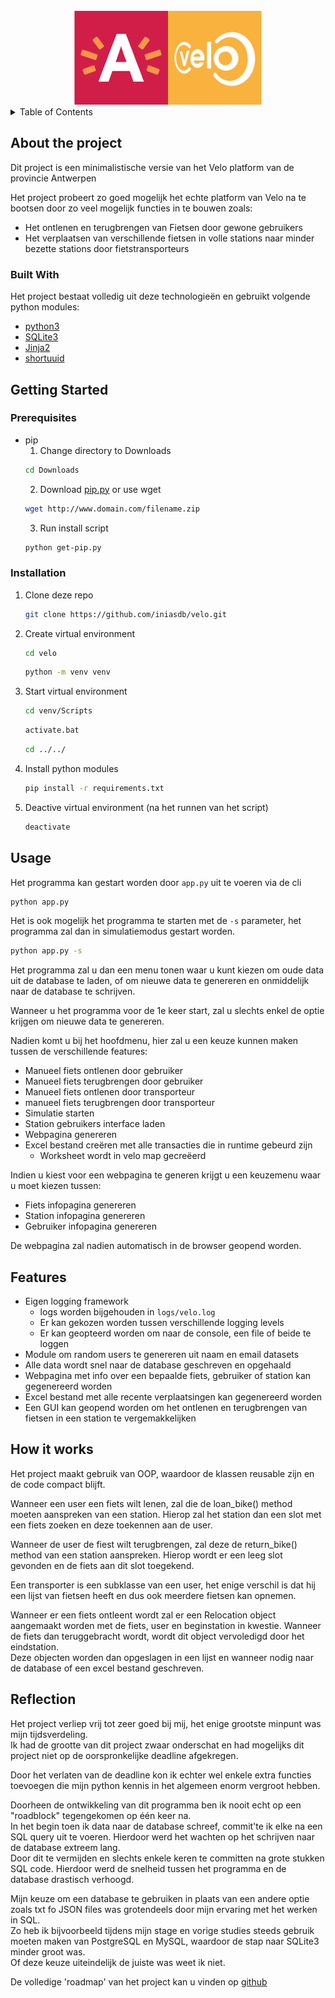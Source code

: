 <div id="top"></div>

<br />
<div align="center">
  <a href="https://www.velo-antwerpen.be/">
    <img src="./_site/images/velo.png" alt="Logo" width="300" height="150">
  </a>
</div>

<details>
  <summary>Table of Contents</summary>
  <ol>
    <li>
      <a href="#about-the-project">About The Project</a>
      <ul>
        <li><a href="#built-with">Built With</a></li>
      </ul>
    </li>
    <li>
      <a href="#getting-started">Getting Started</a>
      <ul>
        <li><a href="#prerequisites">Prerequisites</a></li>
        <li><a href="#installation">Installation</a></li>
      </ul>
    </li>
    <li><a href="#usage">Usage</a></li>
    <li><a href="#features">Features</a></li>
    <li><a href="#how-it-works">How it works</a></li>
    <li><a href="#reflection">Reflection</a></li>
  </ol>
</details>

## About the project

Dit project is een minimalistische versie van het Velo platform van de provincie Antwerpen

Het project probeert zo goed mogelijk het echte platform van Velo na te bootsen door zo veel mogelijk functies in te bouwen zoals:
* Het ontlenen en terugbrengen van Fietsen door gewone gebruikers
* Het verplaatsen van verschillende fietsen in volle stations naar minder bezette stations door fietstransporteurs

### Built With

Het project bestaat volledig uit deze technologieën en gebruikt volgende python modules:

* [python3](https://python.org/)
* [SQLite3](https://sqlite.org/)
* [Jinja2](https://jinja.palletsprojects.com/)
* [shortuuid](https://pypi.org/project/shortuuid/)

## Getting Started

### Prerequisites

* pip
  1. Change directory to Downloads
  ```sh
  cd Downloads
  ```
  2. Download <a href="https://bootstrap.pypa.io/get-pip.py">pip.py</a> or use wget
  ```sh
  wget http://www.domain.com/filename.zip
  ```
  3. Run install script
  ```sh
  python get-pip.py
  ```

### Installation

1. Clone deze repo
   ```sh
   git clone https://github.com/iniasdb/velo.git
   ```
2. Create virtual environment
   ```sh
   cd velo
   ```
   ```sh
   python -m venv venv
   ```
3. Start virtual environment
   ```sh
   cd venv/Scripts
   ```
   ```sh
   activate.bat
   ```
   ```sh
   cd ../../
   ```
4. Install python modules
   ```sh
   pip install -r requirements.txt
   ```
5. Deactive virtual environment (na het runnen van het script)
   ```sh
   deactivate
   ```

## Usage

Het programma kan gestart worden door `app.py` uit te voeren via de cli
   ```sh
   python app.py
   ```

Het is ook mogelijk het programma te starten met de `-s` parameter, het programma zal dan in simulatiemodus gestart worden.
   ```sh
   python app.py -s
   ```

Het programma zal u dan een menu tonen waar u kunt kiezen om oude data uit de database te laden, of om nieuwe data te genereren en onmiddelijk naar de database te schrijven.

Wanneer u het programma voor de 1e keer start, zal u slechts enkel de optie krijgen om nieuwe data te genereren.

Nadien komt u bij het hoofdmenu, hier zal u een keuze kunnen maken tussen de verschillende features:

* Manueel fiets ontlenen door gebruiker
* Manueel fiets terugbrengen door gebruiker
* Manueel fiets ontlenen door transporteur
* manueel fiets terugbrengen door transporteur
* Simulatie starten
* Station gebruikers interface laden
* Webpagina genereren
* Excel bestand creëren met alle transacties die in runtime gebeurd zijn
  * Worksheet wordt in velo map gecreëerd

Indien u kiest voor een webpagina te generen krijgt u een keuzemenu waar u moet kiezen tussen:

* Fiets infopagina genereren
* Station infopagina genereren
* Gebruiker infopagina genereren

De webpagina zal nadien automatisch in de browser geopend worden.

## Features

* Eigen logging framework
  * logs worden bijgehouden in `logs/velo.log`
  * Er kan gekozen worden tussen verschillende logging levels
  * Er kan geopteerd worden om naar de console, een file of beide te loggen
* Module om random users te genereren uit naam en email datasets
* Alle data wordt snel naar de database geschreven en opgehaald
* Webpagina met info over een bepaalde fiets, gebruiker of station kan gegenereerd worden
* Excel bestand met alle recente verplaatsingen kan gegenereerd worden
* Een GUI kan geopend worden om het ontlenen en terugbrengen van fietsen in een station te vergemakkelijken

## How it works

Het project maakt gebruik van OOP, waardoor de klassen reusable zijn en de code compact blijft.

Wanneer een user een fiets wilt lenen, zal die de loan_bike() method moeten aanspreken van een station. Hierop zal het station dan een slot met een fiets zoeken en deze toekennen aan de user.

Wanneer de user de fiest wilt terugbrengen, zal deze de return_bike() method van een station aanspreken. Hierop wordt er een leeg slot gevonden en de fiets aan dit slot toegekend.

Een transporter is een subklasse van een user, het enige verschil is dat hij een lijst van fietsen heeft en dus ook meerdere fietsen kan opnemen.

Wanneer er een fiets ontleent wordt zal er een Relocation object aangemaakt worden met de fiets, user en beginstation in kwestie.
Wanneer de fiets dan teruggebracht wordt, wordt dit object vervoledigd door het eindstation.<br>
Deze objecten worden dan opgeslagen in een lijst en wanneer nodig naar de database of een excel bestand geschreven.

## Reflection

Het project verliep vrij tot zeer goed bij mij, het enige grootste minpunt was mijn tijdsverdeling. <br>
Ik had de grootte van dit project zwaar onderschat en had mogelijks dit project niet op de oorspronkelijke deadline afgekregen.

Door het verlaten van de deadline kon ik echter wel enkele extra functies toevoegen die mijn python kennis in het algemeen enorm vergroot hebben.

Doorheen de ontwikkeling van dit programma ben ik nooit echt op een "roadblock" tegengekomen op één keer na.<br> 
In het begin toen ik data naar de database schreef, commit'te ik elke na een SQL query uit te voeren. Hierdoor werd het wachten op het schrijven naar de database extreem lang.<br>
Door dit te vermijden en slechts enkele keren te committen na grote stukken SQL code. Hierdoor werd de snelheid tussen het programma en de database drastisch verhoogd.

Mijn keuze om een database te gebruiken in plaats van een andere optie zoals txt fo JSON files was grotendeels door mijn ervaring met het werken in SQL.<br>
Zo heb ik bijvoorbeeld tijdens mijn stage en vorige studies steeds gebruik moeten maken van PostgreSQL en MySQL, waardoor de stap naar SQLite3 minder groot was.<br>
Of deze keuze uiteindelijk de juiste was weet ik niet.

De volledige 'roadmap' van het project kan u vinden op [github](https://github.com/iniasdb/velo/commits)